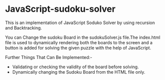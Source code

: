 # JavaScript-sudoku-solver

This is an implementation of JavaScript Soduko Solver by using recursion and Backtracking.

You can Change the sudoku Board in the sudokuSolver.js file.The index.html file is used to dynamically rendering both the boards to the screen and a button is added for solving the given puzzle with the help of JavaScript.

Further Things That Can Be Implemented:-
* Validating or checking the validity of the board before solving.
* Dynamically changing the Sudoku Board from the HTML file only.
